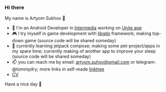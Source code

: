 ### Hi there
My name is Artyom Sukhov 🐸
- 👷 I'm an Android Developer in [Intermedia](https://intermedia.co.uk/) working on [Unite app](https://play.google.com/store/apps/datasafety?id=net.intermedia.mobile_callscape)
- 🎮 I try myself in game development with [libgdx](https://libgdx.com/) framework; making top-down game (source code will be shared someday)
- 🌱 currently learning jetpack compose; making some pet-project/apps in my spare time; currently making of another app to improve your sleep (source code will be shared someday)
- 📫 you can reach me by email: artyom.suhov@gmail.com or telegram: @tommydry; more links in self-made [linktree](https://tommydry.github.io/links)
- [CV](https://tommydry.github.io)

Have a nice day 🌴
